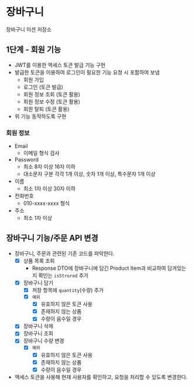 # 장바구니 

장바구니 미션 저장소

## 1단계 - 회원 기능

- JWT를 이용한 액세스 토큰 발급 기능 구현
- 발급한 토큰을 이용하여 로그인이 필요한 기능 요청 시 포함하여 보냄
    - 회원 가입
    - 로그인 (토큰 발급)
    - 회원 정보 조회 (토큰 활용)
    - 회원 정보 수정 (토큰 활용)
    - 회원 탈퇴 (토큰 활용)
- 위 기능 동작하도록 구현

### 회원 정보

- Email
    - 이메일 형식 검사
- Password
    - 최소 8자 이상 16자 이하
    - 대소문자 구분 각각 1개 이상, 숫자 1개 이상, 특수문자 1개 이상
- 이름
    - 최소 1자 이상 30자 이하
- 전화번호
    - 010-xxxx-xxxx 형식
- 주소
  - 최소 1자 이상

## 장바구니 기능/주문 API 변경
- 장바구니, 주문과 관련된 기존 코드를 파악한다.
  - [x] 상품 목록 조회
    - Response DTO에 장바구니에 담긴 Product Item과 비교하여 담겨있는지 확인는 `isStrored` 추가
  - [x] 장바구니 담기
    - [x] 저장 항목에 `quantity`(수량) 추가
    - [x] `예외`
      - [x] 유효하지 않은 토큰 사용
      - [x] 존재하지 않는 상품
      - [x] 수량이 음수일 경우 
  - [x] 장바구니 삭제
  - [x] 장바구니 조회
  - [x] 장바구니 수량 변경
    - [x] `예외`
      - [x] 유효하지 않은 토큰 사용
      - [x] 존재하지 않는 상품
      - [x] 수량이 음수일 경우
- 액세스 토큰을 사용해 현재 사용자를 확인하고, 요청을 처리할 수 있도록 변경한다.
